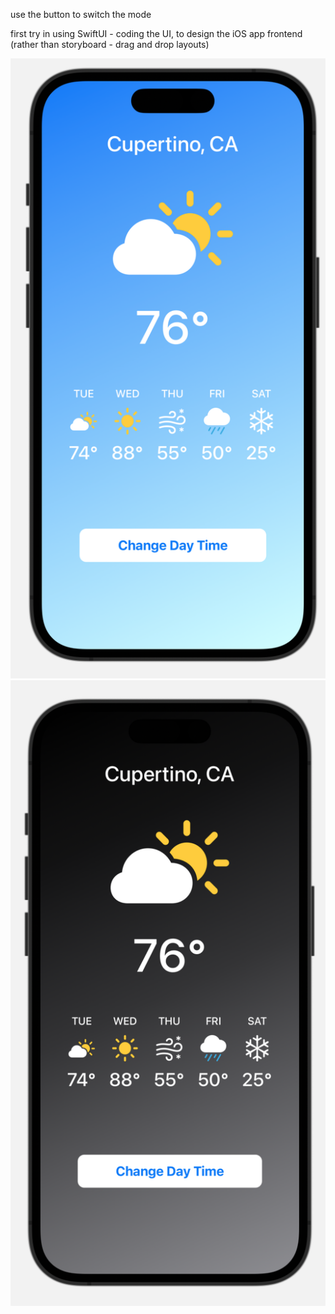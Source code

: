 use the button to switch the mode

first try in using SwiftUI - coding the UI, to design the iOS app frontend (rather than storyboard - drag and drop layouts)

![Day Mode of the app](https://github.com/ShengjieMao/WeatherApp-SwiftUI/blob/main/dayMode.png?raw=true)
![Night Mode of the app](https://github.com/ShengjieMao/WeatherApp-SwiftUI/blob/main/nightMode.png?raw=true)


